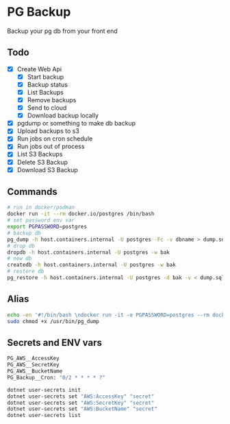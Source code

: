 # PG Backup

Backup your pg db from your front end

## Todo

- [x] Create Web Api
  - [x] Start backup
  - [x] Backup status
  - [x] List Backups
  - [x] Remove backups
  - [x] Send to cloud
  - [x] Download backup locally
- [x] pgdump or something to make db backup
- [x] Upload backups to s3
- [x] Run jobs on cron schedule
- [x] Run jobs out of process
- [x] List S3 Backups
- [x] Delete S3 Backup
- [x] Download S3 Backup

## Commands

```bash
# run in docker/podman
docker run -it --rm docker.io/postgres /bin/bash
# set password env var
export PGPASSWORD=postgres
# backup db
pg_dump -h host.containers.internal -U postgres -Fc -v dbname > dump.sql
# drop db
dropdb -h host.containers.internal -U postgres -w bak
# new db
createdb -h host.containers.internal -U postgres -w bak
# restore db
pg_restore -h host.containers.internal -U postgres -d bak -v < dump.sql
```

## Alias

```bash
echo -en '#!/bin/bash \ndocker run -it -e PGPASSWORD=postgres --rm docker.io/postgres pg_dump $@' | sudo tee -a /usr/bin/pg_dump
sudo chmod +x /usr/bin/pg_dump
```

## Secrets and ENV vars

```bash
PG_AWS__AccessKey
PG_AWS__SecretKey
PG_AWS__BucketName
PG_Backup__Cron: "0/2 * * * * ?"

dotnet user-secrets init
dotnet user-secrets set "AWS:AccessKey" "secret"
dotnet user-secrets set "AWS:SecretKey" "secret"
dotnet user-secrets set "AWS:BucketName" "secret"
dotnet user-secrets list
```
